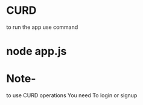 # CURD
to run the app use command  
# node app.js
# Note-
to use CURD operations You need To  login or signup

